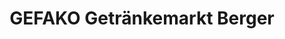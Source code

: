 ---
title: "GEFAKO Getränkemarkt Berger"
url: /schwaebisch-hall/gefako-getraenkemarkt-berger/
shop: Getränke
---